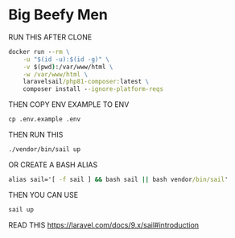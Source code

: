 <h1><strong>Big Beefy Men</strong></h1>

RUN THIS AFTER CLONE
```cmd
docker run --rm \
    -u "$(id -u):$(id -g)" \
    -v $(pwd):/var/www/html \
    -w /var/www/html \
    laravelsail/php81-composer:latest \
    composer install --ignore-platform-reqs
```

THEN COPY ENV EXAMPLE TO ENV
```cmd
cp .env.example .env
```

THEN RUN THIS
```cmd
./vendor/bin/sail up
```

OR CREATE A BASH ALIAS
```cmd
alias sail='[ -f sail ] && bash sail || bash vendor/bin/sail'
```

THEN YOU CAN USE
```cmd
sail up
```

READ THIS
https://laravel.com/docs/9.x/sail#introduction

